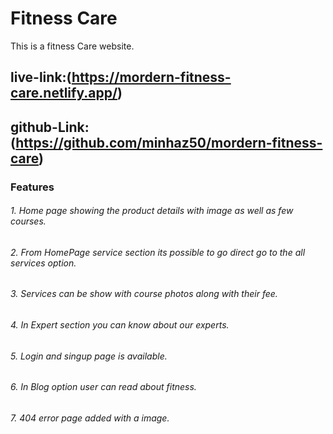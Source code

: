 # Fitness Care

This is a fitness Care website.

## live-link:(https://mordern-fitness-care.netlify.app/)

## github-Link:(https://github.com/minhaz50/mordern-fitness-care)

### Features

###### 1. Home page showing the product details with image as well as few courses.

###### 2. From HomePage service section its possible to go direct go to the all services option.

###### 3. Services can be show with course photos along with their fee.

###### 4. In Expert section you can know about our experts.

###### 5. Login and singup page is available.

###### 6. In Blog option user can read about fitness.

###### 7. 404 error page added with a image.
